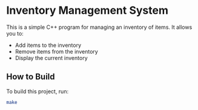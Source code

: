 # Inventory Management System

This is a simple C++ program for managing an inventory of items. It allows you to:

- Add items to the inventory
- Remove items from the inventory
- Display the current inventory

## How to Build

To build this project, run:

```bash
make
